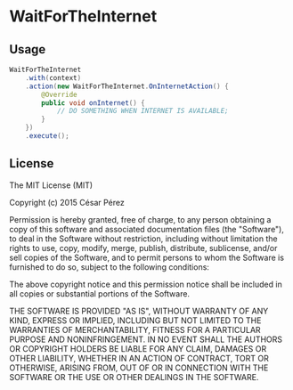 WaitForTheInternet
==================

Usage
-----

```java
WaitForTheInternet
	.with(context)
    .action(new WaitForTheInternet.OnInternetAction() {
        @Override
        public void onInternet() {
            // DO SOMETHING WHEN INTERNET IS AVAILABLE;
        }
    })
    .execute();
```


License
-------

The MIT License (MIT)

Copyright (c) 2015 César Pérez

Permission is hereby granted, free of charge, to any person obtaining a copy of
this software and associated documentation files (the "Software"), to deal in
the Software without restriction, including without limitation the rights to
use, copy, modify, merge, publish, distribute, sublicense, and/or sell copies
of the Software, and to permit persons to whom the Software is furnished to do
so, subject to the following conditions:

The above copyright notice and this permission notice shall be included in all
copies or substantial portions of the Software.

THE SOFTWARE IS PROVIDED "AS IS", WITHOUT WARRANTY OF ANY KIND, EXPRESS OR
IMPLIED, INCLUDING BUT NOT LIMITED TO THE WARRANTIES OF MERCHANTABILITY,
FITNESS FOR A PARTICULAR PURPOSE AND NONINFRINGEMENT. IN NO EVENT SHALL THE
AUTHORS OR COPYRIGHT HOLDERS BE LIABLE FOR ANY CLAIM, DAMAGES OR OTHER
LIABILITY, WHETHER IN AN ACTION OF CONTRACT, TORT OR OTHERWISE, ARISING FROM,
OUT OF OR IN CONNECTION WITH THE SOFTWARE OR THE USE OR OTHER DEALINGS IN THE
SOFTWARE.